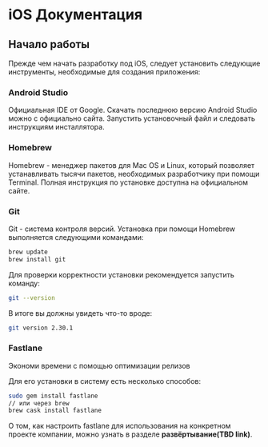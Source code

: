 # iOS Документация

## Начало работы

Прежде чем начать разработку под iOS, следует установить следующие инструменты, необходимые для создания приложения:

### Android Studio

Официальная IDE от Google. Скачать последнюю версию Android Studio можно с официально сайта. Запустить установочный файл и следовать инструкциям инсталлятора.

### Homebrew

Homebrew - менеджер пакетов для Mac OS и Linux, который позволяет устанавливать тысячи пакетов, необходимых разработчику при помощи Terminal. Полная инструкция по установке доступна на официальном сайте.

### Git

Git - система контроля версий. Установка при помощи Homebrew выполняется следующими командами:

```bash
brew update
brew install git
```

Для проверки корректности установки рекомендуется запустить команду:

```bash
git --version
```

В итоге вы должны увидеть что-то вроде:

```bash
git version 2.30.1
```

### Fastlane

Экономи времени с помощью оптимизации релизов

Для его установки в систему есть несколько способов:

```bash
sudo gem install fastlane
// или через brew
brew cask install fastlane
```

О том, как настроить fastlane для использования на конкретном проекте компании, можно узнать в разделе **развёртывание(TBD link)**.
